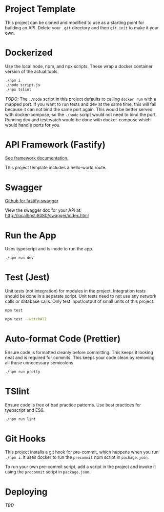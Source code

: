 # Project Template

This project can be cloned and modified to use as a starting point for building
an API. Delete your `.git` directory and then `git init` to make it your own.

# Dockerized

Use the local node, npm, and npx scripts. These wrap a docker container version
of the actual tools.

```bash
./npm i
./node script.js
./npx tslint
```

*TODO*: The `./node` script in this project defaults to calling `docker run` with
a mapped port. If you want to run tests and dev at the same time, this will
fail because it can not bind the same port again. This would be better served
with docker-compose, so the `./node` script would not need to bind the port.
Running dev and test:watch would be done with docker-compose which would handle
ports for you.

# API Framework (Fastify)

[See framework documentation.](https://www.fastify.io/)

This project template includes a hello-world route.

# Swagger

[Github for fastify-swagger](https://github.com/fastify/fastify-swagger)

View the swagger doc for your API at:
[http://localhost:8080/swagger/index.html](http://localhost:8080/swagger/index.html)

# Run the App

Uses typescript and ts-node to run the app.

```bash
./npm run dev
```

# Test (Jest)

Unit tests (not integration) for modules in the project. Integration tests
should be done in a separate script. Unit tests need to not use any network
calls or database calls. Only test input/output of small units of this project.

```bash
npm test
```

```bash
npm test --watchAll
```

# Auto-format Code (Prettier)

Ensure code is formatted cleanly before committing. This keeps it looking neat
and is required for commits. This keeps your code clean by removing all those 
unnecessary semicolons.

```bash
./npm run pretty
```

# TSlint

Ensure code is free of bad practice patterns. Use best practices for
tyepscript and ES6.

```bash
./npm run lint
```
# Git Hooks

This project installs a git hook for pre-commit, which happens when you run
`./npm i`. It uses docker to run the `precommit` npm script in `package.json`.

To run your own pre-commit script, add a script in the project and invoke it
using the `precommit` script in `package.json`.

# Deploying

_TBD_
